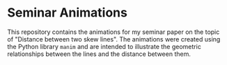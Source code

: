 # Seminar Animations

This repository contains the animations for my seminar paper on the topic of "Distance between two skew lines". The animations were created using the Python library `manim` and are intended to illustrate the geometric relationships between the lines and the distance between them.